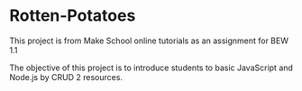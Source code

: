 # Rotten-Potatoes

This project is from Make School online tutorials as an assignment for BEW 1.1

The objective of this project is to introduce students to basic JavaScript and Node.js by CRUD 2 resources.
